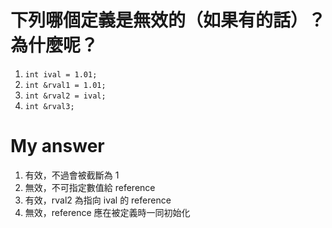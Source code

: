 # 下列哪個定義是無效的（如果有的話）？為什麼呢？

1. `int ival = 1.01;` 
2. `int &rval1 = 1.01;`
3. `int &rval2 = ival;`
4. `int &rval3;`

# My answer

1. 有效，不過會被截斷為 1
2. 無效，不可指定數值給 reference
3. 有效，rval2 為指向 ival 的 reference
4. 無效，reference 應在被定義時一同初始化